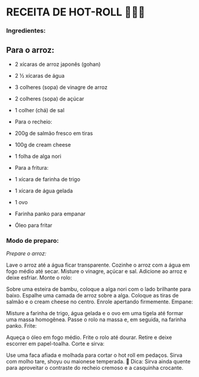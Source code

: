 # RECEITA DE HOT-ROLL 🐠🍣😋

### **Ingredientes:**
## **Para o arroz:**

- 2 xícaras de arroz japonês (gohan)
- 2 ½ xícaras de água
- 3 colheres (sopa) de vinagre de arroz
- 2 colheres (sopa) de açúcar
- 1 colher (chá) de sal
- Para o recheio:

- 200g de salmão fresco em tiras
- 100g de cream cheese
- 1 folha de alga nori
- Para a fritura:

- 1 xícara de farinha de trigo
- 1 xícara de água gelada
- 1 ovo
- Farinha panko para empanar
- Óleo para fritar

### Modo de preparo:
*Prepare o arroz:*

Lave o arroz até a água ficar transparente.
Cozinhe o arroz com a água em fogo médio até secar.
Misture o vinagre, açúcar e sal. Adicione ao arroz e deixe esfriar.
Monte o rolo:

Sobre uma esteira de bambu, coloque a alga nori com o lado brilhante para baixo.
Espalhe uma camada de arroz sobre a alga.
Coloque as tiras de salmão e o cream cheese no centro.
Enrole apertando firmemente.
Empane:

Misture a farinha de trigo, água gelada e o ovo em uma tigela até formar uma massa homogênea.
Passe o rolo na massa e, em seguida, na farinha panko.
Frite:

Aqueça o óleo em fogo médio. Frite o rolo até dourar.
Retire e deixe escorrer em papel-toalha.
Corte e sirva:

Use uma faca afiada e molhada para cortar o hot roll em pedaços.
Sirva com molho tare, shoyu ou maionese temperada.
🍣 Dica: Sirva ainda quente para aproveitar o contraste do recheio cremoso e a casquinha crocante.